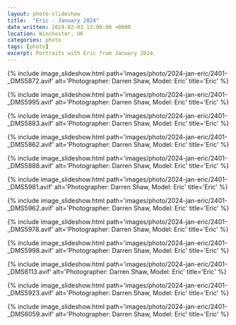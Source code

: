 ```yaml
---
layout: photo-slideshow
title:  "Eric - January 2024"
date_written: 2024-02-03 13:00:00 +0000
location: Winchester, UK
categories: photo
tags: [photo]
excerpt: Portraits with Eric from January 2024.
---
```

{% include image_slideshow.html path='images/photo/2024-jan-eric/2401-_DMS5872.avif' alt='Photographer: Darren Shaw, Model: Eric' title='Eric' %}

{% include image_slideshow.html path='images/photo/2024-jan-eric/2401-_DMS5995.avif' alt='Photographer: Darren Shaw, Model: Eric' title='Eric' %}

{% include image_slideshow.html path='images/photo/2024-jan-eric/2401-_DMS5883.avif' alt='Photographer: Darren Shaw, Model: Eric' title='Eric' %}

{% include image_slideshow.html path='images/photo/2024-jan-eric/2401-_DMS5862.avif' alt='Photographer: Darren Shaw, Model: Eric' title='Eric' %}

{% include image_slideshow.html path='images/photo/2024-jan-eric/2401-_DMS5888.avif' alt='Photographer: Darren Shaw, Model: Eric' title='Eric' %}

{% include image_slideshow.html path='images/photo/2024-jan-eric/2401-_DMS5981.avif' alt='Photographer: Darren Shaw, Model: Eric' title='Eric' %}

{% include image_slideshow.html path='images/photo/2024-jan-eric/2401-_DMS5962.avif' alt='Photographer: Darren Shaw, Model: Eric' title='Eric' %}

{% include image_slideshow.html path='images/photo/2024-jan-eric/2401-_DMS5978.avif' alt='Photographer: Darren Shaw, Model: Eric' title='Eric' %}

{% include image_slideshow.html path='images/photo/2024-jan-eric/2401-_DMS5998.avif' alt='Photographer: Darren Shaw, Model: Eric' title='Eric' %}

{% include image_slideshow.html path='images/photo/2024-jan-eric/2401-_DMS6113.avif' alt='Photographer: Darren Shaw, Model: Eric' title='Eric' %}

{% include image_slideshow.html path='images/photo/2024-jan-eric/2401-_DMS5923.avif' alt='Photographer: Darren Shaw, Model: Eric' title='Eric' %}

{% include image_slideshow.html path='images/photo/2024-jan-eric/2401-_DMS6059.avif' alt='Photographer: Darren Shaw, Model: Eric' title='Eric' %}